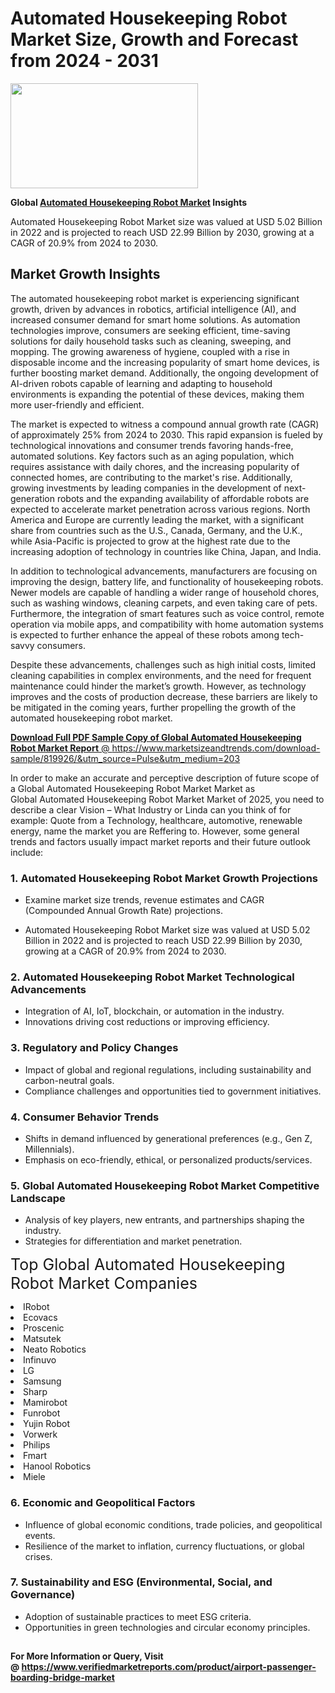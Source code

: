 <H1>Automated Housekeeping Robot Market Size, Growth and Forecast from 2024 - 2031</H1><img class="aligncenter size-medium wp-image-584254" src="https://thirdeyenews.in/wp-content/uploads/2024/09/Global-Market-Research-300x168.jpeg" alt="" width="300" height="168" /><p><strong>Global&nbsp;<a href="https://www.marketsizeandtrends.com/download-sample/819926/&amp;utm_source=Pulse&amp;utm_medium=203">Automated Housekeeping Robot Market</a> Insights</strong></p><p>Automated Housekeeping Robot Market size was valued at USD 5.02 Billion in 2022 and is projected to reach USD 22.99 Billion by 2030, growing at a CAGR of 20.9% from 2024 to 2030.</p><p><h2>Market Growth Insights</h2> <p>The automated housekeeping robot market is experiencing significant growth, driven by advances in robotics, artificial intelligence (AI), and increased consumer demand for smart home solutions. As automation technologies improve, consumers are seeking efficient, time-saving solutions for daily household tasks such as cleaning, sweeping, and mopping. The growing awareness of hygiene, coupled with a rise in disposable income and the increasing popularity of smart home devices, is further boosting market demand. Additionally, the ongoing development of AI-driven robots capable of learning and adapting to household environments is expanding the potential of these devices, making them more user-friendly and efficient.</p> <p><a href="#"></a></p> <p>The market is expected to witness a compound annual growth rate (CAGR) of approximately 25% from 2024 to 2030. This rapid expansion is fueled by technological innovations and consumer trends favoring hands-free, automated solutions. Key factors such as an aging population, which requires assistance with daily chores, and the increasing popularity of connected homes, are contributing to the market's rise. Additionally, growing investments by leading companies in the development of next-generation robots and the expanding availability of affordable robots are expected to accelerate market penetration across various regions. North America and Europe are currently leading the market, with a significant share from countries such as the U.S., Canada, Germany, and the U.K., while Asia-Pacific is projected to grow at the highest rate due to the increasing adoption of technology in countries like China, Japan, and India.</p> <p>In addition to technological advancements, manufacturers are focusing on improving the design, battery life, and functionality of housekeeping robots. Newer models are capable of handling a wider range of household chores, such as washing windows, cleaning carpets, and even taking care of pets. Furthermore, the integration of smart features such as voice control, remote operation via mobile apps, and compatibility with home automation systems is expected to further enhance the appeal of these robots among tech-savvy consumers.</p> <p>Despite these advancements, challenges such as high initial costs, limited cleaning capabilities in complex environments, and the need for frequent maintenance could hinder the market’s growth. However, as technology improves and the costs of production decrease, these barriers are likely to be mitigated in the coming years, further propelling the growth of the automated housekeeping robot market.</p> <p><a href="#"></p><p><span class=""><strong>Download Full PDF Sample Copy of Global Automated Housekeeping Robot Market Report</strong> @ <a href="https://www.marketsizeandtrends.com/download-sample/819926/&amp;utm_source=Pulse&amp;utm_medium=203" target="_blank">https://www.marketsizeandtrends.com/download-sample/819926/&amp;utm_source=Pulse&amp;utm_medium=203</a></span></p><p>In order to make an accurate and perceptive description of future scope of a Global&nbsp;Automated Housekeeping Robot Market Market as Global&nbsp;Automated Housekeeping Robot Market Market of 2025, you need to describe a clear Vision &ndash; What Industry or Linda can you think of for example: Quote from a Technology, healthcare, automotive, renewable energy, name the market you are Reffering to. However, some general trends and factors usually impact market reports and their future outlook include:</p><h3>1.&nbsp;<strong>Automated Housekeeping Robot Market Growth Projections</strong></h3><ul><li>Examine market size trends, revenue estimates and CAGR (Compounded Annual Growth Rate) projections.</li><li><p>Automated Housekeeping Robot Market size was valued at USD 5.02 Billion in 2022 and is projected to reach USD 22.99 Billion by 2030, growing at a CAGR of 20.9% from 2024 to 2030.</p></li></ul><h3>2.&nbsp;<strong>Automated Housekeeping Robot Market Technological Advancements</strong></h3><ul><li>Integration of AI, IoT, blockchain, or automation in the industry.</li><li>Innovations driving cost reductions or improving efficiency.</li></ul><h3>3.&nbsp;<strong>Regulatory and Policy Changes</strong></h3><ul><li>Impact of global and regional regulations, including sustainability and carbon-neutral goals.</li><li>Compliance challenges and opportunities tied to government initiatives.</li></ul><h3>4.&nbsp;<strong>Consumer Behavior Trends</strong></h3><ul><li>Shifts in demand influenced by generational preferences (e.g., Gen Z, Millennials).</li><li>Emphasis on eco-friendly, ethical, or personalized products/services.</li></ul><h3>5.&nbsp;<strong>Global Automated Housekeeping Robot Market Competitive Landscape</strong></h3><ul><li>Analysis of key players, new entrants, and partnerships shaping the industry.</li><li>Strategies for differentiation and market penetration.</li></ul><p data-pm-slice="1 1 []"><span style="color: inherit; font-family: inherit; font-size: 25px;">Top Global Automated Housekeeping Robot Market Companies</span></p><div class="" data-test-id=""><p><li>IRobot</li><li> Ecovacs</li><li> Proscenic</li><li> Matsutek</li><li> Neato Robotics</li><li> Infinuvo</li><li> LG</li><li> Samsung</li><li> Sharp</li><li> Mamirobot</li><li> Funrobot</li><li> Yujin Robot</li><li> Vorwerk</li><li> Philips</li><li> Fmart</li><li> Hanool Robotics</li><li> Miele</li></p></div><h3>6.&nbsp;<strong>Economic and Geopolitical Factors</strong></h3><ul><li>Influence of global economic conditions, trade policies, and geopolitical events.</li><li>Resilience of the market to inflation, currency fluctuations, or global crises.</li></ul><h3>7.&nbsp;<strong>Sustainability and ESG (Environmental, Social, and Governance)</strong></h3><ul><li>Adoption of sustainable practices to meet ESG criteria.</li><li>Opportunities in green technologies and circular economy principles.</li></ul><h2><strong style="font-size: 14px;">For More Information or Query, Visit @&nbsp;</strong><a style="background-color: #ffffff; font-size: 14px;" href="https://www.marketsizeandtrends.com/report/automated-housekeeping-robot-market/" target="_blank">https://www.verifiedmarketreports.com/product/airport-passenger-boarding-bridge-market</a></h2>
